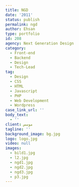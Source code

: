 ```yaml
---
title: NGD
date: '2011'
status: publish
permalink: ngd
author: Ehsan
type: portfolio
id: 208
agency: Next Generation Design
category:
  - Front-end
  - Backend
  - Design
  - Tech-Lead
tag:
  - Design
  - CSS
  - HTML
  - Javascript
  - PHP
  - Web Development
  - Wordpress
case_link_url: ''
body_text:
  - ''
client: موسس
tagline: ''
background_image: bg.jpg
logo: logo.jpg
video: null
images:
  - bild1.jpg
  - l2.jpg
  - ngd1.jpg
  - ngd2.jpg
  - ngd3.jpg
  - p3.jpg
---
```


